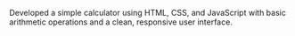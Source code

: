 Developed a simple calculator using HTML, CSS, and JavaScript with basic arithmetic operations and a clean, responsive user interface.
